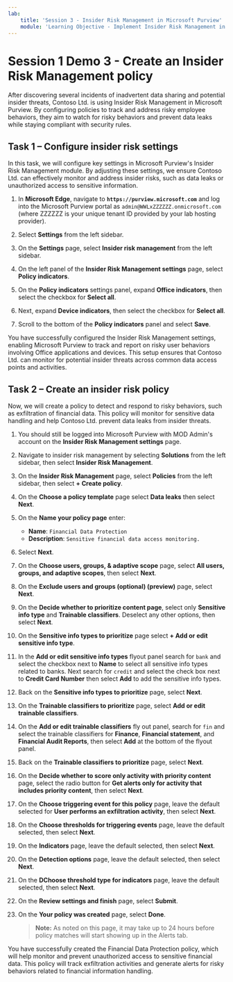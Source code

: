 ```yaml
---
lab:
    title: 'Session 3 - Insider Risk Management in Microsoft Purview'
    module: 'Learning Objective - Implement Insider Risk Management in Microsoft Purview'
---
```


# Session 1 Demo 3 - Create an Insider Risk Management policy

After discovering several incidents of inadvertent data sharing and potential insider threats, Contoso Ltd. is using Insider Risk Management in Microsoft Purview. By configuring policies to track and address risky employee behaviors, they aim to watch for risky behaviors and prevent data leaks while staying compliant with security rules.

## Task 1 – Configure insider risk settings

In this task, we will configure key settings in Microsoft Purview's Insider Risk Management module. By adjusting these settings, we ensure Contoso Ltd. can effectively monitor and address insider risks, such as data leaks or unauthorized access to sensitive information.

1. In **Microsoft Edge**, navigate to **`https://purview.microsoft.com`** and log into the Microsoft Purview portal as `admin@WWLxZZZZZZ.onmicrosoft.com` (where ZZZZZZ is your unique tenant ID provided by your lab hosting provider).

1. Select **Settings** from the left sidebar.

1. On the **Settings** page, select **Insider risk management** from the left sidebar.

1. On the left panel of the **Insider Risk Management settings** page, select **Policy indicators**.

1. On the **Policy indicators** settings panel, expand **Office indicators**, then select the checkbox for **Select all**.

1. Next, expand **Device indicators**, then select the checkbox for **Select all**.

1. Scroll to the bottom of the **Policy indicators** panel and select **Save**.

You have successfully configured the Insider Risk Management settings, enabling Microsoft Purview to track and report on risky user behaviors involving Office applications and devices. This setup ensures that Contoso Ltd. can monitor for potential insider threats across common data access points and activities.

## Task 2 – Create an insider risk policy

Now, we will create a policy to detect and respond to risky behaviors, such as exfiltration of financial data. This policy will monitor for sensitive data handling and help Contoso Ltd. prevent data leaks from insider threats.

1. You should still be logged into Microsoft Purview with MOD Admin's account on the **Insider Risk Management settings** page.

1. Navigate to insider risk management by selecting **Solutions** from the left sidebar, then select **Insider Risk Management**.

1. On the **Insider Risk Management** page, select **Policies** from the left sidebar, then select **+ Create policy**.

1. On the **Choose a policy template** page select **Data leaks** then select **Next**.

1. On the **Name your policy page** enter:

    - **Name**: `Financial Data Protection`
    - **Description**: `Sensitive financial data access monitoring.`

1. Select **Next**.

1. On the **Choose users, groups, & adaptive scope** page, select **All users, groups, and adaptive scopes**, then select **Next**.

1. On the **Exclude users and groups (optional) (preview)** page, select **Next**.

1. On the **Decide whether to prioritize content page**, select only **Sensitive info type** and **Trainable classifiers**. Deselect any other options, then select **Next**.

1. On the **Sensitive info types to prioritize** page select **+ Add or edit sensitive info type**.

1. In the **Add or edit sensitive info types** flyout panel search for `bank` and select the checkbox next to **Name** to select all sensitive info types related to banks. Next search for `credit` and select the check box next to **Credit Card Number** then select **Add** to add the sensitive info types.

1. Back on the **Sensitive info types to prioritize** page, select **Next**.

1. On the **Trainable classifiers to prioritize** page, select **Add or edit trainable classifiers**.

1. On the **Add or edit trainable classifiers** fly out panel, search for `fin` and select the trainable classifiers for **Finance**, **Financial statement**, and **Financial Audit Reports**, then select **Add** at the bottom of the flyout panel.

1. Back on the **Trainable classifiers to prioritize** page, select **Next**.

1. On the **Decide whether to score only activity with priority content** page, select the radio button for **Get alerts only for activity that includes priority content**, then select **Next**.

1. On the **Choose triggering event for this policy** page, leave the default selected for **User performs an exfiltration activity**, then select **Next**.

1. On the **Choose thresholds for triggering events** page, leave the default selected, then select **Next**.

1. On the **Indicators** page, leave the default selected, then select **Next**.

1. On the **Detection options** page, leave the default selected, then select **Next**.

1. On the **DChoose threshold type for indicators** page, leave the default selected, then select **Next**.

1. On the **Review settings and finish** page, select **Submit**.

1. On the **Your policy was created** page, select **Done**.

    >**Note:** As noted on this page, it may take up to 24 hours before policy matches will start showing up in the Alerts tab.

You have successfully created the Financial Data Protection policy, which will help monitor and prevent unauthorized access to sensitive financial data. This policy will track exfiltration activities and generate alerts for risky behaviors related to financial information handling.
